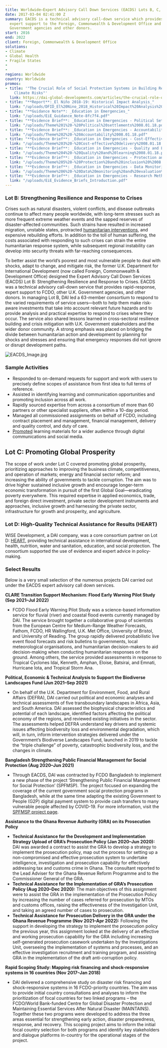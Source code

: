 ```yaml
---
title: Worldwide—Expert Advisory Call Down Services (EACDS) Lots B, C, and D
date: 2017-03-04 02:41:00 Z
summary: EACDS is a technical advisory call-down service which provides rapid-response,
  expert support to the Foreign, Commonwealth & Development Office and other U.K.
  Government agencies and other donors.
start: 2016
end: 2022
client: Foreign, Commonwealth & Development Office
solutions:
- Climate
- Global Health
- Fragile States
- 
- 
regions: Worldwide
country: Worldwide
promos:
- title: '"The Crucial Role of Social Protection Systems in Building Resilience to
    Climate Risks"'
  link: https://dai-global-developments.com/articles/the-crucial-role-of-social-protection-systems-in-building-resilience-to-climate-risks
- title: "**Report**:_El Niño 2018-19: Historical Impact Analysis_"
  link: "/uploads/DFID_El%20Nino_2018_Historical%20Impact%20Analysis%20(University%20of%20Reading).pdf"
- title: "**Guidance Note**: _Education in Emergencies_"
  link: "/uploads/EiE_Guidance_Note-8fc7f4.pdf"
- title: "**Evidence Brief**: _Education in Emergencies - Political Settlements_"
  link: "/uploads/Theme%201%20-%20Political%20settlements%2008.01.18.pdf"
- title: "**Evidence Brief**: _Education in Emergencies - Accountability_"
  link: "/uploads/Theme%202%20-%20Accountability%2008.01.18.pdf"
- title: "**Evidence Brief**: _Education in Emergencies - Cost-Effective Delivery_"
  link: "/uploads/Theme%203%20-%20Cost-effective%20delivery%2008.01.18.pdf"
- title: "**Evidence Brief**: _Education in Emergencies - Quality and Learning_"
  link: "/uploads/Theme%204%20-%20Quality%20and%20learning%2008.01.18.pdf"
- title: "**Evidence Brief**: _Education in Emergencies - Protection and Inclusion_"
  link: "/uploads/Theme%205%20-%20Protection%20and%20inclusion%20%2008.01.18.pdf"
- title: "**Evidence Brief**: _Education in Emergencies - Data Monitoring and Evaluation_"
  link: "/uploads/Theme%206%20-%20Data%20monitoring%20and%20evaluation%2008.01.18.pdf"
- title: "**Evidence Brief**: _Education in Emergencies - Research Methodology_"
  link: "/uploads/EiE_Evidence_Briefs_Introduction.pdf"
---
```


### Lot B: Strengthening Resilience and Response to Crises

Crises such as natural disasters, violent conflicts, and disease outbreaks continue to affect many people worldwide, with long-term stresses such as more frequent extreme weather events and the sapped reserves of disaster-affected communities. Such strains have resulted in increased migration, unstable states, protracted [humanitarian interventions](https://www.calpnetwork.org/blog/five-practical-insights-on-linking-humanitarian-assistance-and-social-protection/), and expensive rebuilding efforts. In addition to the toll of human suffering, the costs associated with responding to such crises can strain the entire humanitarian response system, while subsequent regional instability can develop into security threats with far-reaching consequences.

To better assist the world’s poorest and most vulnerable people to deal with shocks, adapt to change, and mitigate risk, the former U.K. Department for International Development (now called Foreign, Commonwealth & Development Office) designed the Expert Advisory Call Down Services (EACDS) Lot B: Strengthening Resilience and Response to Crises. EACDS was a technical advisory call-down service that provides rapid-response, expert support to FCDO, other U.K. Government agencies, and other donors. In managing Lot B, DAI led a 63-member consortium to respond to the varied requirements of service users—both to help them make risk-aware investments that take into account relevant future hazards and to provide analysis and practical expertise to respond to crises where they occur. The service also shared lessons learned in cross-sectoral resilience building and crisis mitigation with U.K. Government stakeholders and the wider donor community. A strong emphasis was placed on bridging the divide between humanitarian action and development by planning for shocks and stresses and ensuring that emergency responses did not ignore or disrupt development paths.

![EACDS_Image.jpg](/uploads/EACDS_Image.jpg)

### Sample Activities

* Responded to on-demand requests for support and work with users to precisely define scopes of assistance from first idea to full terms of reference.
* Assisted in identifying learning and communication opportunities and promoting inclusion across all work.
* Rapidly sourced expertise from across a consortium of more than 60 partners or other specialist suppliers, often within a 10-day period.
* Managed all commissioned assignments on behalf of FCDO, including contract placement and management, financial management, delivery and quality control, and duty of care.
* [Promoted](https://www.dai.com/news/dai-and-ucl-host-panel-on-risk-financing-for-disaster-preparedness) learning materials for a wider audience through digital communications and social media.

## Lot C: Promoting Global Prosperity

The scope of work under Lot C covered promoting global prosperity, prioritizing approaches to improving the business climate, competitiveness, and operation of markets; energy and financial sector reform; and increasing the ability of governments to tackle corruption. The aim was to drive higher sustained inclusive growth and encourage longer-term economic transformation in pursuit of the first Global Goal—eradicating poverty everywhere. This required expertise in applied economics, trade, and foreign direct investment, private sector development instruments and approaches, inclusive growth and harnessing the private sector, infrastructure for growth and prosperity, and agriculture.

### Lot D: High-Quality Technical Assistance for Results (HEART)

WISE Development, a DAI company, was a core consortium partner on Lot D: [HEART](http://www.heart-resources.org/), providing technical assistance in international development, health, nutrition, water and sanitation, education, and social protection. The consortium supported the use of evidence and expert advice in policy-making.

### Select Results
Below is a very small selection of the numerous projects DAI carried out under the EACDS expert advisory call down services.

**CLARE Transition Support Mechanism: Flood Early Warning Pilot Study (Sep 2021–Jul 2022)**
* FCDO Flood Early Warning Pilot Study was a science-based information service for fluvial (river) and coastal flood events currently managed by DAI. The service brought together a collaborative group of scientists from the European Centre for Medium-Range Weather Forecasts, Fathom, FCDO, HR Wallingford, U.K. Met Office, University of Bristol, and University of Reading. The group rapidly delivered probabilistic live event flood forecasts and risk bulletins to governments, local meteorological organisations, and humanitarian decision-makers to aid decision-making when conducting humanitarian responses on the ground. Among others, the service provided assessments in response to Tropical Cyclones Idai, Kenneth, Amphan, Eloise, Batsirai, and Emnati, Hurricane Iota, and Tropical Storm Ana.

**Political, Economic & Technical Analysis to Support the Biodiverse Landscapes Fund (Jun 2021–Sep 2021)** 
* On behalf of the U.K. Department for Environment, Food, and Rural Affairs (DEFRA), DAI carried out political and economic analyses and technical assessments of five transboundary landscapes in Africa, Asia, and South America. DAI assessed the biophysical characteristics and potential of each landscape, identified factors affecting the political economy of the regions, and reviewed existing initiatives in the sector. The assessments helped DEFRA understand key drivers and systemic issues affecting biodiversity loss and environmental degradation, which will, in turn, inform intervention strategies delivered under the Government’s Biodiverse Landscapes Fund, launched in 2019 to tackle the “triple challenge” of poverty, catastrophic biodiversity loss, and the changes in climate.

**Bangladesh Strengthening Public Financial Management for Social Protection (Aug 2020–Jun 2021)**
* Through EACDS, DAI was contracted by FCDO Bangladesh to implement a new phase of the project ‘Strengthening Public Financial Management for Social Protection’ (SPFMSP). The project focused on expanding the coverage of the current government social protection programs in Bangladesh, while at the same time adapting the existing Government to People (G2P) digital payment system to provide cash transfers to many vulnerable people affected by COVID-19. For more information, visit the [SPFMSP project page](https://www.dai.com/our-work/projects/bangladesh-strengthening-public-financial-management-for-social-protection-spfmsp).

**Assistance to the Ghana Revenue Authority (GRA) on its Prosecution Policy**
* **Technical Assistance for the Development and Implementation Strategy Upload of GRA’s Prosecution Policy (Jan 2020–Jun 2020):** DAI was awarded a contract to assist the GRA to develop a strategy to implement the prosecution policy, map out the process for setting up a non-compromised and effective prosecution system to undertake intelligence, investigation and prosecution capability for effectively addressing tax and customs crime in Ghana. The consultant reported to the Lead Adviser for the Ghana Revenue Reform Programme and to the Commissioner General of the GRA.
* **Technical Assistance for the Implementation of GRA’s Prosecution Policy (Aug 2020–Dec 2020):** The main objectives of this assignment were to assist the GRA in the implementation of the Prosecution Policy by increasing the number of cases referred for prosecution by MTOs and customs offices, raising the effectiveness of the Investigation Unit, and taking an agreed number of cases to prosecution.
* **Technical Assistance for Prosecution Delivery in the GRA under the Ghana Revenue Programme (Nov 2021–Apr 2022):** Following the support in developing the strategy to implement the prosecution policy the previous year, this assignment looked at the delivery of an effective and working prosecution capability for the GRA including increasing self-generated prosecution casework undertaken by the Investigations Unit, overseeing the implementation of systems and processes, and an effective investigation recruitment and training program, and assisting GRA in the implementation of the draft anti-corruption policy. 

**Rapid Scoping Study: Mapping risk financing and shock-responsive systems in 16 countries (Nov 2017–Jan 2018)**
* DAI delivered a comprehensive study on disaster risk financing and shock-responsive systems in 16 FCDO-priority countries. The aim was to provide initial country consultations and analyses to inform the prioritization of focal countries for two linked programs – the FCDO/World Bank-funded Centre for Global Disaster Protection and Maintaining Essential Services After Natural Disaster (MAINTAINS). Together these two programs were developed to address the three areas essential for strengthening early action, disaster preparedness, response, and recovery. This scoping project aims to inform the initial focal country selection for both programs and identify key stakeholders and dialogue platforms in-country for the operational stages of the project.  
